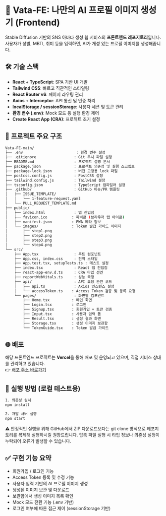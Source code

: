 # 👤 Vata-FE: 나만의 AI 프로필 이미지 생성기 (Frontend)

Stable Diffusion 기반의 SNS 아바타 생성 웹 서비스의 **프론트엔드 레포지토리**입니다.  
사용자가 성별, MBTI, 취미 등을 입력하면, AI가 개성 있는 프로필 이미지를 생성해줍니다.

## 🛠️ 기술 스택

- **React + TypeScript**: SPA 기반 UI 개발
- **Tailwind CSS**: 빠르고 직관적인 스타일링
- **React Router v6**: 페이지 라우팅 관리
- **Axios + Interceptor**: API 통신 및 인증 처리
- **localStorage / sessionStorage**: 사용자 세션 및 토큰 관리
- **환경 변수 (.env)**: Mock 모드 등 실행 환경 제어
- **Create React App (CRA)**: 프로젝트 초기 설정

## 📂 프로젝트 주요 구조

```bash
Vata-FE-main/
├── .env                        : 환경 변수 설정
├── .gitignore                 : Git 무시 파일 설정
├── README.md                  : 프로젝트 설명 문서
├── package.json               : 프로젝트 의존성 및 실행 스크립트
├── package-lock.json          : 버전 고정용 lock 파일
├── postcss.config.js          : PostCSS 설정
├── tailwind.config.js         : Tailwind 설정
├── tsconfig.json              : TypeScript 컴파일러 설정
├── .github/                   : GitHub 이슈/PR 템플릿
│   ├── ISSUE_TEMPLATE/
│   │   └── 1-feature-request.yaml
│   └── PULL_REQUEST_TEMPLATE.md
├── public/
│   ├── index.html             : 앱 진입점
│   ├── favicon.ico           : 파비콘 (브라우저 탭 아이콘)
│   ├── manifest.json         : PWA 메타 정보
│   └── images/               : Token 발급 가이드 이미지
│       ├── step1.png
│       ├── step2.png
│       ├── step3.png
│       └── step4.png
└── src/
    ├── App.tsx                : 루트 컴포넌트
    ├── App.css, index.css     : 전역 스타일
    ├── App.test.tsx, setupTests.ts : 테스트 설정
    ├── index.tsx              : React 앱 진입점
    ├── react-app-env.d.ts     : CRA 타입 선언
    ├── reportWebVitals.ts     : 성능 측정
    ├── api/                   : API 요청 관련 코드
    │   ├── api.ts             : Axios 인스턴스 설정
    │   └── accessToken.ts    : Access Token 검증 및 등록 요청
    └── pages/                 : 화면별 컴포넌트
        ├── Home.tsx          : 메인 화면
        ├── Login.tsx         : 로그인
        ├── Signup.tsx        : 회원가입 + 토큰 검증
        ├── Input.tsx         : 사용자 입력 폼
        ├── Result.tsx        : 생성 결과 화면
        ├── Storage.tsx       : 생성 이미지 보관함
        └── TokenGuide.tsx    : Token 발급 가이드
```

## 🌐 배포

해당 프론트엔드 프로젝트는 **Vercel**을 통해 배포 및 운영되고 있으며, 직접 서비스 상태를 관리하고 있습니다.  
👉 [배포 주소 바로가기](https://vata-fe-1cng.vercel.app/)

## 🧪 실행 방법 (로컬 테스트용)

```bash
1. 의존성 설치
npm install

2. 개발 서버 실행
npm start
```

⚠️ 안정적인 실행을 위해 GitHub에서 ZIP 다운로드보다는 git clone 방식으로 레포지토리를 복제해 실행하시길 권장드립니다.
압축 파일 실행 시 타입 정보나 의존성 설정이 누락되어 오류가 발생할 수 있습니다.

## ✅ 구현 기능 요약

- 회원가입 / 로그인 기능
- Access Token 등록 및 수정 기능
- 사용자 입력 기반의 AI 프로필 이미지 생성
- 생성된 이미지 보관 및 다운로드
- 보관함에서 생성 이미지 목록 확인
- Mock 모드 전환 기능 (.env 기반)
- 로그인 여부에 따른 접근 제어 (sessionStorage 기반)
